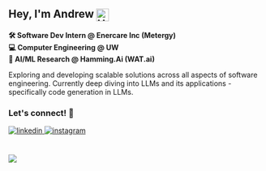 ## Hey, I'm Andrew <img src="https://raw.githubusercontent.com/Tarikul-Islam-Anik/Animated-Fluent-Emojis/master/Emojis/Hand%20gestures/Hand%20with%20Fingers%20Splayed.png" alt="Hand with Fingers Splayed" width="25" height="25" style="vertical-align: middle;" />

**🛠️ Software Dev Intern @ Enercare Inc (Metergy)**  
**💻 Computer Engineering @ UW**  
**🧠 AI/ML Research @ Hamming.Ai (WAT.ai)**

Exploring and developing scalable solutions across all aspects of software engineering. Currently deep diving into LLMs and its applications - specifically code generation in LLMs. 

<!---
Each icon is set to size 30. The image width should be 30 * # of images on the row
--> 
<!---
### Skills
#### System/Web Dev
<div>
    <a href="https://skillicons.dev">
        <img src="https://skillicons.dev/icons?i=c,cpp,ts,js,react,redux,nodejs" width="210px">
    </a>
</div>

#### AI/ML
<div>
    <a href="https://skillicons.dev">
        <img src="https://skillicons.dev/icons?i=py,pytorch,tensorflow" width="90px">
    </a>
</div>

#### DB
<div>
    <a href="https://skillicons.dev">
        <img src="https://skillicons.dev/icons?i=mysql,mongodb,postgres,sqlite" width="120px">
    </a>
</div>

#### Other tools
<div style="margin-bottom: 20px;">
    <a href="https://skillicons.dev">
        <img src="https://skillicons.dev/icons?i=aws,azure,docker,postman,git,matlab" width="180px">
    </a>
</div>
--> 



### Let's connect! 📧
<div>
<a href="https://www.linkedin.com/in/hyojaek/" target="_blank">
<img src=https://img.shields.io/badge/linkedin-%2300acee.svg?color=405DE6&style=for-the-badge&logo=linkedin&logoColor=white alt=linkedin style="margin-bottom: 5px;" />
</a>
<a href="https://instagram.com/hyojaek03" target="_blank">
<img src=https://img.shields.io/badge/instagram-%ff5851db.svg?color=C13584&style=for-the-badge&logo=instagram&logoColor=white alt=instagram style="margin-bottom: 5px;" />
</a>
</div>
<br></br>
<a href="https://github.com/antonkomarev/github-profile-views-counter">
    <img src="https://komarev.com/ghpvc/?username=hyojaekim03&style=for-the-badge">
</a>

